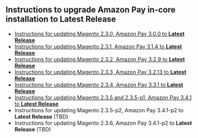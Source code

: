 ## Instructions to upgrade Amazon Pay in-core installation to Latest Release 

- [Instructions for updating Magento 2.3.0, Amazon Pay 3.0.0 to **Latest Release**](https://gist.github.com/christianzichichi/934438b59a0894b68fdb79f56a98dd00)
- [Instructions for updating Magento 2.3.1, Amazon Pay 3.1.4 to **Latest Release**](https://gist.github.com/christianzichichi/1187fd850c8f865c90bfd8c79496be3a)
- [Instructions for updating Magento 2.3.2, Amazon Pay 3.2.9 to **Latest Release**](https://gist.github.com/christianzichichi/7a2d4f18dbecf93ee3ff10aac8e0ac37)
- [Instructions for updating Magento 2.3.3, Amazon Pay 3.2.13 to **Latest Release**](https://gist.github.com/christianzichichi/bc44b914badac1f53b6005a262298ee8)
- [Instructions for updating Magento 2.3.4, Amazon Pay 3.3.1 to **Latest Release**](https://gist.github.com/christianzichichi/79831e03451e17c491fb8cd7dc20b6f8)
- [Instructions for updating Magento 2.3.5 and 2.3.5-p1, Amazon Pay 3.4.1 to **Latest Release**](https://gist.github.com/christianzichichi/7d0d76b541070c3cdea77554c391c571)
- Instructions for updating Magento 2.3.5-p2, Amazon Pay 3.4.1-p2 to **Latest Release** (TBD)
- Instructions for updating Magento 2.3.6, Amazon Pay 3.4.1-p2 to **Latest Release** (TBD)

